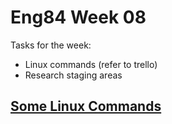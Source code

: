 # Eng84 Week 08
Tasks for the week:
- Linux commands (refer to trello)
- Research staging areas


## [Some Linux Commands](linux_commands.md)